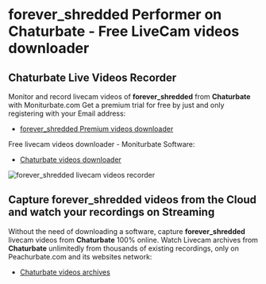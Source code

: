 # forever_shredded Performer on Chaturbate - Free LiveCam videos downloader

## Chaturbate Live Videos Recorder

Monitor and record livecam videos of **forever_shredded** from **Chaturbate** with Moniturbate.com
Get a premium trial for free by just and only registering with your Email address:
* [forever_shredded Premium videos downloader](https://moniturbate.com/request-demo-licence-key.html)

Free livecam videos downloader - Moniturbate Software:
* [Chaturbate videos downloader](https://moniturbate.com/moniturbate-download-software.html)

![forever_shredded livecam videos recorder](https://peachurnet.com/templates/moniturbate-software.png)


## Capture forever_shredded videos from the Cloud and watch your recordings on Streaming

Without the need of downloading a software, capture **forever_shredded** livecam videos from **Chaturbate** 100% online.
Watch Livecam archives from **Chaturbate** unlimitedly from thousands of existing recordings, only on Peachurbate.com and its websites network:
* [Chaturbate videos archives](https://peachurnet.com/)